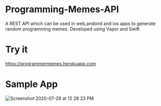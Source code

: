 # Programming-Memes-API

A REST API which can be used in web,andoird and ios apps to generate random programming memes. Developed using Vapor and Swift </br>

# Try it
https://programmermemes.herokuapp.com

# Sample App

![Screenshot 2020-07-29 at 12 28 23 PM](https://user-images.githubusercontent.com/51410810/88767416-3eaccb80-d197-11ea-91f8-2e705ba77ab4.png)


